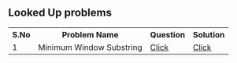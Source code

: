 ## Looked Up problems 
<table>
  <tr>
    <th>S.No</th>
    <th>Problem Name</th>
    <th>Question</th>
    <th>Solution</th>
  </tr>
  <tr>
    <td>1</td>
    <td>Minimum Window Substring</td>
    <td><a href = "https://leetcode.com/problems/minimum-window-substring/">Click</a></td>
    <td><a href = "https://github.com/Leet-Us-Code/DSA-In-A-Nutshell/blob/master/Level%20-%201/Sliding%20Window/Minimum%20Window%20Substring.cs">Click</a></td>
  </tr>
  </table>
</table>
